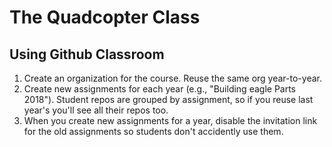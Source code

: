 # The Quadcopter Class

## Using Github Classroom

1.  Create an organization for the course.  Reuse the same org year-to-year.
2.  Create new assignments for each year (e.g., "Building eagle Parts 2018").  Student repos are grouped by assignment, so if you reuse last year's you'll see all their repos too.
3.  When you create new assignments for a year, disable the invitation link for the old assignments so students don't accidently use them.

